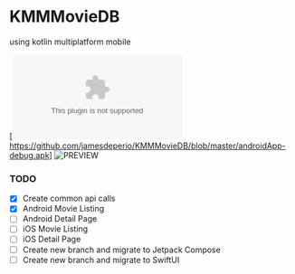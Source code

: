 # KMMMovieDB
using kotlin multiplatform mobile

[![APK](https://github.com/jamesdeperio/KMMMovieDB/blob/master/androidApp-debug.apk)https://github.com/jamesdeperio/KMMMovieDB/blob/master/androidApp-debug.apk]
![PREVIEW](https://github.com/jamesdeperio/KMMMovieDB/blob/master/kmmmoviedb.gif)
### TODO

- [x] Create common api calls
- [x] Android Movie Listing
- [ ] Android Detail Page
- [ ] iOS Movie Listing
- [ ] iOS Detail Page
- [ ] Create new branch and migrate to Jetpack Compose
- [ ] Create new branch and migrate to SwiftUI
